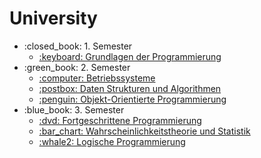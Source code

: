 # University

<ul>
    <li>:closed_book: 1. Semester
        <ul>
            <li>
                <a href="https://github.com/funkycitizen24/Grundlagen-der-Programmierung">
                    :keyboard: Grundlagen der Programmierung
                </a>
            </li>
        </ul>
    </li>
    <li>:green_book: 2. Semester
        <ul>
            <li>
                <a href="">
                    :computer: Betriebssysteme
                </a>
            </li>
        </ul>
        <ul>
            <li>
                <a href="">
                    :postbox: Daten Strukturen und Algorithmen
                </a>
            </li>
        </ul>
        <ul>
            <li>
                <a href="">
                    :penguin: Objekt-Orientierte Programmierung
                </a>
            </li>
        </ul>
    </li>
    <li>:blue_book: 3. Semester
        <ul>
            <li>
                <a href="https://github.com/funkycitizen24/Fortgeschrittene-Programmierung">
                    :dvd: Fortgeschrittene Programmierung
                </a>
            </li>
            <li>
                <a href="">
                    :bar_chart: Wahrscheinlichkeitstheorie und Statistik
                </a>
            </li>
            <li>
                <a href="">
                   :whale2: Logische Programmierung
                </a>
            </li>
        </ul>
    </li>
</ul>
